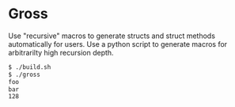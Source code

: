# Gross

Use "recursive" macros to generate structs and struct methods automatically for
users. Use a python script to generate macros for arbitrarilty high recursion
depth.

```sh
$ ./build.sh
$ ./gross
foo
bar
128
```
